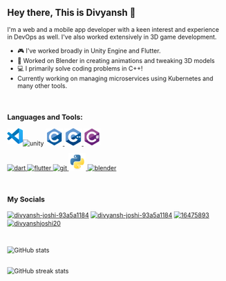  ## Hey there, This is Divyansh 👋


I'm a web and a mobile app developer with a keen interest and experience in DevOps as well. I've also worked extensively in 3D game development.

- 🎮 I've worked broadly in Unity Engine and Flutter.
- 🤖 Worked on Blender in creating animations and tweaking 3D models
- 💻 I primarily solve coding problems in C++!
- Currently working on managing microservices using Kubernetes and many other tools.

<br>

<h3 align="left">Languages and Tools:</h3>

<img align="left" alt="Visual Studio Code" width="36px" src="https://raw.githubusercontent.com/github/explore/80688e429a7d4ef2fca1e82350fe8e3517d3494d/topics/visual-studio-code/visual-studio-code.png" />
<p <a href="https://unity.com/" target="_blank"> <img src="https://www.vectorlogo.zone/logos/unity3d/unity3d-icon.svg" alt="unity" width="40" height="40"/> </a>  <a href="https://www.cprogramming.com/" target="_blank"> <img src="https://raw.githubusercontent.com/devicons/devicon/master/icons/c/c-original.svg" alt="c" width="40" height="40"/> </a> <a href="https://www.w3schools.com/cpp/" target="_blank"> <img src="https://raw.githubusercontent.com/devicons/devicon/master/icons/cplusplus/cplusplus-original.svg" alt="cplusplus" width="40" height="40"/> </a> <a href="https://www.w3schools.com/cs/" target="_blank"> <img src="https://raw.githubusercontent.com/devicons/devicon/master/icons/csharp/csharp-original.svg" alt="csharp" width="40" height="40"/> </a>

<a href="https://dart.dev" target="_blank"> <img src="https://www.vectorlogo.zone/logos/dartlang/dartlang-icon.svg" alt="dart" width="40" height="40"/> </a> <a href="https://flutter.dev" target="_blank"> <img src="https://www.vectorlogo.zone/logos/flutterio/flutterio-icon.svg" alt="flutter" width="40" height="40"/> </a> <a href="https://git-scm.com/" target="_blank"> <img src="https://www.vectorlogo.zone/logos/git-scm/git-scm-icon.svg" alt="git" width="40" height="40"/> </a> <a href="https://www.python.org" target="_blank"> <img src="https://raw.githubusercontent.com/devicons/devicon/master/icons/python/python-original.svg" alt="python" width="40" height="40"/> </a><a href="https://www.blender.org/" target="_blank"> <img src="https://download.blender.org/branding/community/blender_community_badge_white.svg" alt="blender" width="40" height="40"/> </a> </p>


<br>

<h3 align="left">My Socials</h3>

<p align="left">
<a href="https://github.com/archrave" target="blank"><img align="center" src="https://cdn.jsdelivr.net/npm/simple-icons@3.0.1/icons/github.svg" alt="divyansh-joshi-93a5a1184" height="30" width="40" /></a> <a href="https://linkedin.com/in/divyansh-joshi-93a5a1184" target="blank"><img align="center" src="https://raw.githubusercontent.com/rahuldkjain/github-profile-readme-generator/master/src/images/icons/Social/linked-in-alt.svg" alt="divyansh-joshi-93a5a1184" height="30" width="40" /></a>
<a href="https://stackoverflow.com/users/16475893" target="blank"><img align="center" src="https://raw.githubusercontent.com/rahuldkjain/github-profile-readme-generator/master/src/images/icons/Social/stack-overflow.svg" alt="16475893" height="30" width="40" /></a>
<a href="https://www.hackerrank.com/divyanshjoshi20" target="blank"><img align="center" src="https://raw.githubusercontent.com/rahuldkjain/github-profile-readme-generator/master/src/images/icons/Social/hackerrank.svg" alt="divyanshjoshi20" height="30" width="40" /></a>
</p>

<br>

![GitHub stats](https://github-readme-stats.vercel.app/api?username=archrave&show_icons=true&theme=tokyonight&hide_border=true)  
<br>

![GitHub streak stats](https://github-readme-streak-stats.herokuapp.com/?user=archrave&theme=tokyonight&hide_border=true)  

<br>

<!-- <p><img align="center" src="https://github-readme-stats.vercel.app/api/top-langs?username=archrave&show_icons=true&locale=en&layout=compact&theme=tokyonight&hide_border=true" alt="archrave" /></p> -->
<!---
### Spotify Playing 🎧:
 
[<img src = "https://novatorem-archrave.vercel.app/api/spotify-playing" alt = "Divyansh's Spotify Playing" width="350" />](https://open.spotify.com/user/6jugxn441mmsedn3b6erhdina)

[![Spotify](novatorem-archrave.vercel.app)](https://open.spotify.com/user/6jugxn441mmsedn3b6erhdina)  ---> 

